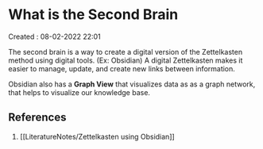 # What is the Second Brain
Created : 08-02-2022 22:01

The second brain is a way to create a digital version of the Zettelkasten method using digital tools. (Ex: Obsidian) A digital Zettelkasten makes it easier to manage, update, and create new links between information.

Obsidian also has a **Graph View** that visualizes data as as a graph network, that helps to visualize our knowledge base.

## References
1. [[LiteratureNotes/Zettelkasten using Obsidian]]